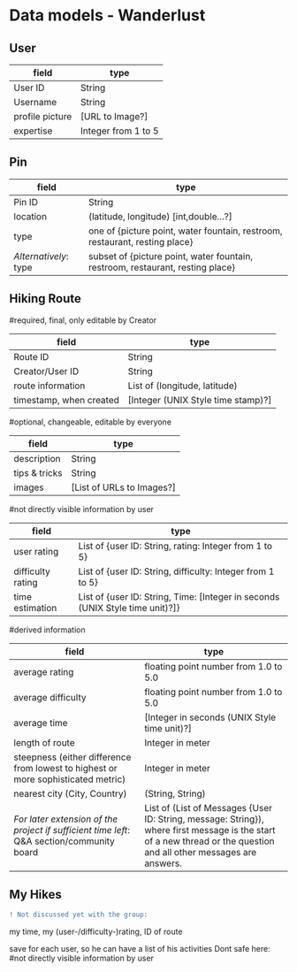 # Data models -  Wanderlust #

## User ##
field | type
------------ | -------------
User ID | String
Username | String
profile picture | [URL to Image?]
expertise | Integer from 1 to 5

## Pin ##
field | type
------------ | -------------
Pin ID | String
location | (latitude, longitude) [int,double...?]
type | one of {picture point, water fountain, restroom, restaurant, resting place}
*Alternatively*: type | subset of {picture point, water fountain, restroom, restaurant, resting place}


## Hiking Route ##

#required, final, only editable by Creator


field | type
------------ | -------------
Route ID | String
Creator/User ID | String
route information | List of (longitude, latitude)
timestamp, when created|  [Integer (UNIX Style time stamp)?]

#optional, changeable, editable by everyone

field | type
------------ | -------------
description|	String
tips & tricks|	String
images|	[List of URLs to Images?]


#not directly visible information by user

field | type
------------ | -------------
user rating| 	List of {user ID: String, rating: Integer from 1 to 5}
difficulty rating| List of {user ID: String, difficulty: Integer from 1 to 5}
time estimation| List of {user ID: String, Time: [Integer in seconds (UNIX Style time unit)?]}

#derived information

field | type
------------ | -------------
average rating| floating point number from 1.0 to 5.0
average difficulty| floating point number from 1.0 to 5.0
average time| [Integer in seconds (UNIX Style time unit)?]
length of route| Integer in meter
steepness (either difference from lowest to highest or more sophisticated metric)| Integer in meter
nearest city (City, Country)| (String, String)
*For later extension of the project if sufficient time left*: Q&A section/community board|  List of (List of Messages {User ID: String, message: String}), where first message is the start of a new thread or the question and all other messages are answers.



## My Hikes ##

```diff
! Not discussed yet with the group:
```

my time, my (user-/difficulty-)rating, ID of route

save for each user, so he can have a list of his activities
Dont safe here: #not directly visible information by user

